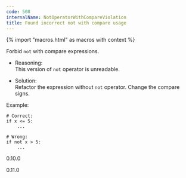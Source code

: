 ```yaml
---
code: 508
internalName: NotOperatorWithCompareViolation
title: Found incorrect not with compare usage
---
```


{% import "macros.html" as macros with context %}

Forbid `not` with compare expressions.

  - Reasoning:  
    This version of `not` operator is unreadable.

  - Solution:  
    Refactor the expression without `not` operator. Change the compare
    signs.

Example:

    # Correct:
    if x <= 5:
        ...
    
    # Wrong:
    if not x > 5:
        ...

<div class="versionadded">

0.10.0

</div>

<div class="versionchanged">

0.11.0

</div>